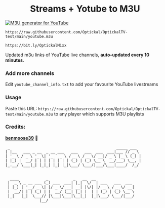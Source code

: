 
<h1 align="center"> Streams + Yotube to M3U </h1>

[![M3U generator for YouTube](https://github.com/Optickal/OptickalTV-test/actions/workflows/m3u_Generator.yml/badge.svg)](https://github.com/Optickal/OptickalTV-test/actions/workflows/m3u_Generator.yml)



`https://raw.githubusercontent.com/Optickal/OptickalTV-test/main/youtube.m3u`

`https://bit.ly/OptickalMixx`

Updated m3u links of YouTube live channels, **auto-updated every 10 minutes**.


### Add more channels
Edit `youtube_channel_info.txt` to add your favourite YouTube livestreams


### Usage
Paste this URL: `https://raw.githubusercontent.com/Optickal/OptickalTV-test/main/youtube.m3u` to any player which supports M3U playlists


### Credits: 
[**benmoose39**](https://github.com/benmoose39) 🙂

```
 _                                               _____ ___   
| |__   ___ _ __  _ __ ___   ___   ___  ___  ___|___ // _ \  
| '_ \ / _ \ '_ \| '_ ` _ \ / _ \ / _ \/ __|/ _ \ |_ \ (_) | 
| |_) |  __/ | | | | | | | | (_) | (_) \__ \  __/___) \__, | 
|_.__/ \___|_| |_|_| |_| |_|\___/ \___/|___/\___|____/  /_/  
                                                             
                                                                                                                                                              
  ____            _           _   __  __                 
 |  _ \ _ __ ___ (_) ___  ___| |_|  \/  | ___   ___  ___ 
 | |_) | '__/ _ \| |/ _ \/ __| __| |\/| |/ _ \ / _ \/ __|
 |  __/| | | (_) | |  __/ (__| |_| |  | | (_) | (_) \__ \
 |_|   |_|  \___// |\___|\___|\__|_|  |_|\___/ \___/|___/
               |__/                                                                                                                
```                                                             
                                                           
